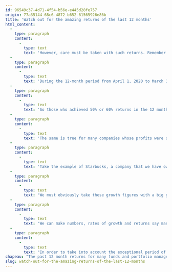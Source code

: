 ```yaml
---
id: 96549c37-4d71-4f54-b56e-e445d28fe757
origin: 77a35144-68c6-4872-b652-61565926e86b
title: 'Watch out for the amazing returns of the last 12 months'
html_content:
  -
    type: paragraph
    content:
      -
        type: text
        text: 'However, care must be taken with such returns. Remember that a year ago, the markets corrected sharply and reached a low during March 23, 2020. On that day, the flagship North American stock index, the S&P 500, was bottoming out, down some 36.0% from its all-time high on February 20. From that low on March 23, the index has rebounded 93.5%, including dividends.'
  -
    type: paragraph
    content:
      -
        type: text
        text: 'During the 12-month period from April 1, 2020 to March 31, 2021, the S&P 500 Index appreciated 56.4%, again including dividends. For the same period, the Nasdaq Index, largely made up of technology stocks, posted a return of 68.9% (excluding dividends).'
  -
    type: paragraph
    content:
      -
        type: text
        text: 'So those who achieved 50% or 60% returns in the 12 months ended March 30, 2021 have basically followed the stock markets; there is nothing to strut about!'
  -
    type: paragraph
    content:
      -
        type: text
        text: 'The same is true for many companies whose profits were severely battered during the period of severe health restrictions last spring. Many companies are indeed posting extraordinary profit increases in their first quarter of 2021, but they are comparing to depressed numbers a year ago.'
  -
    type: paragraph
    content:
      -
        type: text
        text: 'Take the example of Starbucks, a company that we have owned for several years. During the quarter ended March 31, and compared to the same quarter of 2020, the company posted a 15% same-store sales increase (including a 91% increase in China), an increase in total revenues of 11.2% and growth in adjusted net profits of 91.3%.'
  -
    type: paragraph
    content:
      -
        type: text
        text: 'We must obviously take these growth figures with a big grain of salt and especially not extrapolate them. In most cases, it was not recent corporate earnings that were excellent, but those of the past year which were abnormally low. A good way to get a better idea would be to compare recent corporate earnings to comparable periods two years ago, before the impact of the pandemic. Thus, we see that earnings per share for Starbucks’ most recent quarter are showing a more normal increase of 3.3% compared to the same quarter two years ago.'
  -
    type: paragraph
    content:
      -
        type: text
        text: 'We can make numbers, rates of growth and returns say many things. Often it is enough to change the dates of a study period a little to completely alter the look of some statistics.'
  -
    type: paragraph
    content:
      -
        type: text
        text: "In order to take into account the exceptional period of the pandemic and in particular the months when the world economy was literally brought to a halt, I suggest that you compare the current results of your companies with those of two years ago. As for the returns on an investment portfolio (yours or a manager's), don't rely on returns over one year, but over a period of at least five years."
chapeau: "The past 12 month returns for many funds and portfolio managers are nothing short of amazing. Who wouldn't be attracted to a return of more than 100% over twelve months? It seems to me that some managers take advantage of this to attract new potential investors with such figures."
slug: watch-out-for-the-amazing-returns-of-the-last-12-months
---
```


